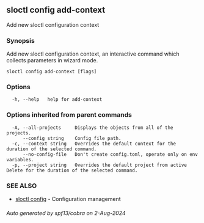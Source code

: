 ## sloctl config add-context

Add new sloctl configuration context

### Synopsis

Add new sloctl configuration context, an interactive command which collects parameters in wizard mode.

```
sloctl config add-context [flags]
```

### Options

```
  -h, --help   help for add-context
```

### Options inherited from parent commands

```
  -A, --all-projects     Displays the objects from all of the projects.
      --config string    Config file path.
  -c, --context string   Overrides the default context for the duration of the selected command.
      --no-config-file   Don't create config.toml, operate only on env variables.
  -p, --project string   Overrides the default project from active Delete for the duration of the selected command.
```

### SEE ALSO

* [sloctl config](sloctl_config.md)	 - Configuration management

###### Auto generated by spf13/cobra on 2-Aug-2024
